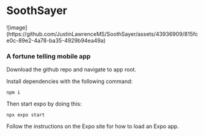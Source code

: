 <h1>SoothSayer</h1>
![image](https://github.com/JustinLawrenceMS/SoothSayer/assets/43936909/815fce0c-89e2-4a78-ba35-4929b94ea49a)

<h3>A fortune telling mobile app</h3>

Download the github repo and navigate to app root.

Install dependencies with the following command:

```npm i```

Then start expo by doing this:

```npx expo start```

Follow the instructions on the Expo site for how
to load an Expo app.
